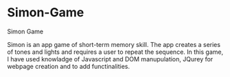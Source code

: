 # Simon-Game
Simon Game

Simon is an app game of short-term memory skill. The app creates a series of tones and lights and requires a user to repeat the sequence.
In this game, I have used knowladge of Javascript and DOM manupulation, JQurey for webpage creation
and to add functinalities.
